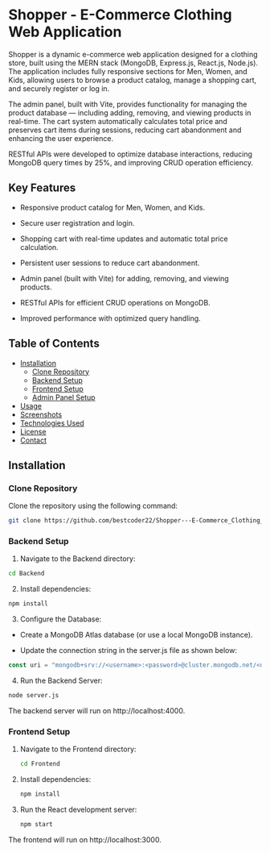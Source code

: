 # Shopper - E-Commerce Clothing Web Application
Shopper is a dynamic e-commerce web application designed for a clothing store, built using the MERN stack (MongoDB, Express.js, React.js, Node.js). The application includes fully responsive sections for Men, Women, and Kids, allowing users to browse a product catalog, manage a shopping cart, and securely register or log in.

The admin panel, built with Vite, provides functionality for managing the product database — including adding, removing, and viewing products in real-time. The cart system automatically calculates total price and preserves cart items during sessions, reducing cart abandonment and enhancing the user experience.

RESTful APIs were developed to optimize database interactions, reducing MongoDB query times by 25%, and improving CRUD operation efficiency.

## Key Features
- Responsive product catalog for Men, Women, and Kids.

- Secure user registration and login.

- Shopping cart with real-time updates and automatic total price calculation.

- Persistent user sessions to reduce cart abandonment.

- Admin panel (built with Vite) for adding, removing, and viewing products.

- RESTful APIs for efficient CRUD operations on MongoDB.

- Improved performance with optimized query handling.

## Table of Contents


- [Installation](#installation)
  - [Clone Repository](#clone-repository)
  - [Backend Setup](#backend-setup)
  - [Frontend Setup](#frontend-setup)
  - [Admin Panel Setup](#admin-panel-setup)
- [Usage](#usage)
- [Screenshots](#screenshots)
- [Technologies Used](#technologies-used)
- [License](#license)
- [Contact](#contact)

## Installation

### Clone Repository
Clone the repository using the following command:
```bash
git clone https://github.com/bestcoder22/Shopper---E-Commerce_Clothing_Web_Application.git
```

### Backend Setup
1. Navigate to the Backend directory:
```bash
cd Backend
```

2. Install dependencies:
```bash
npm install
```

3. Configure the Database:

- Create a MongoDB Atlas database (or use a local MongoDB instance).

- Update the connection string in the server.js file as shown below:

```javascript
const uri = "mongodb+srv://<username>:<password>@cluster.mongodb.net/<database-name>";
```

4. Run the Backend Server:
```bash
node server.js
```
The backend server will run on http://localhost:4000.

### Frontend Setup

1. Navigate to the Frontend directory:
   ```bash
   cd Frontend
   ```


2. Install dependencies:
   ```bash
   npm install
   ```

3. Run the React development server:
   ```bash
   npm start
   ```
The frontend will run on http://localhost:3000.
   

